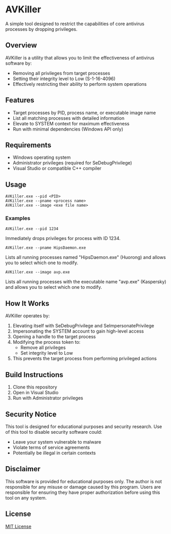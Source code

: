 # AVKiller

A simple tool designed to restrict the capabilities of core antivirus processes by dropping privileges.

## Overview

AVKiller is a utility that allows you to limit the effectiveness of antivirus software by:
- Removing all privileges from target processes
- Setting their integrity level to Low (S-1-16-4096)
- Effectively restricting their ability to perform system operations

## Features

- Target processes by PID, process name, or executable image name
- List all matching processes with detailed information
- Elevate to SYSTEM context for maximum effectiveness
- Run with minimal dependencies (Windows API only)

## Requirements

- Windows operating system
- Administrator privileges (required for SeDebugPrivilege)
- Visual Studio or compatible C++ compiler

## Usage

```
AVKiller.exe --pid <PID>
AVKiller.exe --pname <process name>
AVKiller.exe --image <exe file name>
```

### Examples

```
AVKiller.exe --pid 1234
```
Immediately drops privileges for process with ID 1234.

```
AVKiller.exe --pname HipsDaemon.exe
```
Lists all running processes named "HipsDaemon.exe" (Huorong) and allows you to select which one to modify.

```
AVKiller.exe --image avp.exe
```
Lists all running processes with the executable name "avp.exe" (Kaspersky) and allows you to select which one to modify.

## How It Works

AVKiller operates by:

1. Elevating itself with SeDebugPrivilege and SeImpersonatePrivilege
2. Impersonating the SYSTEM account to gain high-level access
3. Opening a handle to the target process
4. Modifying the process token to:
   - Remove all privileges
   - Set integrity level to Low
5. This prevents the target process from performing privileged actions

## Build Instructions

1. Clone this repository
2. Open in Visual Studio
3. Run with Administrator privileges

## Security Notice

This tool is designed for educational purposes and security research. Use of this tool to disable security software could:
- Leave your system vulnerable to malware
- Violate terms of service agreements
- Potentially be illegal in certain contexts

## Disclaimer

This software is provided for educational purposes only. The author is not responsible for any misuse or damage caused by this program. Users are responsible for ensuring they have proper authorization before using this tool on any system.

## License

[MIT License](LICENSE)

